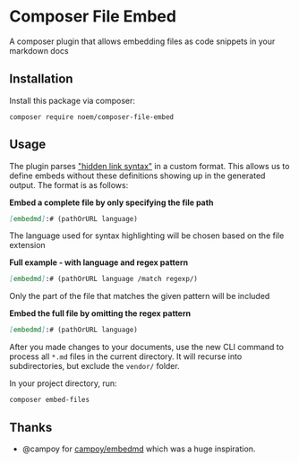 # Composer File Embed

A composer plugin that allows embedding files as code snippets in your markdown docs

## Installation

Install this package via composer:

`composer require noem/composer-file-embed`

## Usage

The plugin parses ["hidden link syntax"](https://stackoverflow.com/a/20885980) in a custom format. This allows us to
define embeds without these definitions showing up in the generated output. The format is as follows:

**Embed a complete file by only specifying the file path**

```markdown
[embedmd]:# (pathOrURL language)
```

The language used for syntax highlighting will be chosen based on the file extension

**Full example - with language and regex pattern**

```markdown
[embedmd]:# (pathOrURL language /match regexp/)
```

Only the part of the file that matches the given pattern will be included

**Embed the full file by omitting the regex pattern**

```markdown
[embedmd]:# (pathOrURL language)
```

After you made changes to your documents, use the new CLI command to process all `*.md` files in the current directory.
It will recurse into subdirectories, but exclude the `vendor/` folder.

In your project directory, run:

```shell
composer embed-files
```

## Thanks

* @campoy for [campoy/embedmd](https://github.com/campoy/embedmd) which was a huge inspiration.
